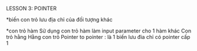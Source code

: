 LESSON 3: POINTER

*biến con trỏ lưu địa chỉ của đối tượng khác

*con trỏ hàm 
Sử dụng con trỏ hàm làm input parameter cho 1 hàm khác
Con trỏ hằng 
Hằng con trỏ
Pointer to pointer : là 1 biến lưu đia chỉ có pointer cấp 1